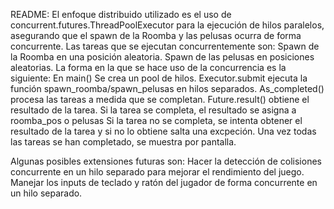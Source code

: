 README:
El enfoque distribuido utilizado es el uso de concurrent.futures.ThreadPoolExecutor para la ejecución de hilos paralelos, asegurando que el spawn de la Roomba y las pelusas ocurra de forma concurrente.
Las tareas que se ejecutan concurrentemente son:
Spawn de la Roomba en una posición aleatoria.
Spawn de las pelusas en posiciones aleatorias.
La forma en la que se hace uso de la concurrencia es la siguiente:
En main()
Se crea un pool de hilos.
Executor.submit ejecuta la función spawn_roomba/spawn_pelusas en hilos separados.
As_completed() procesa las tareas a medida que se completan.
Future.result() obtiene el resultado de la tarea.
Si la tarea se completa, el resultado se asigna a roomba_pos o pelusas
Si la tarea no se completa, se intenta obtener el resultado de la tarea y si no lo obtiene salta una excpeción.
Una vez todas las tareas se han completado, se muestra por pantalla.

Algunas posibles extensiones futuras son:
Hacer la detección de colisiones concurrente en un hilo separado para mejorar el rendimiento del juego.
Manejar los inputs de teclado y ratón del jugador de forma concurrente en un hilo separado.
